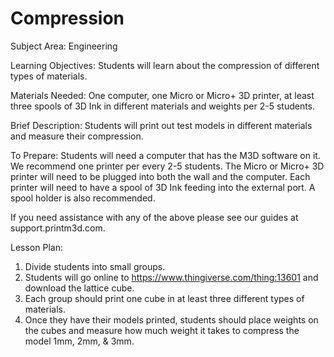 # Compression

Subject Area: Engineering

Learning Objectives: Students will learn about the compression of different types of materials. 

Materials Needed: One computer, one Micro or Micro+ 3D printer, at least three spools of 3D Ink in different materials and weights per 2-5 students. 

Brief Description: Students will print out test models in different materials and measure their compression. 

To Prepare: Students will need a computer that has the M3D software on it. We recommend one printer per every 2-5 students. The Micro or Micro+ 3D printer will need to be plugged into both the wall and the computer. Each printer will need to have a spool of 3D Ink feeding into the external port. A spool holder is also recommended. 

If you need assistance with any of the above please see our guides at support.printm3d.com. 

Lesson Plan: 

1. Divide students into small groups.   
2. Students will go online to https://www.thingiverse.com/thing:13601 and download the lattice cube.   
3. Each group should print one cube in at least three different types of materials.   
4. Once they have their models printed, students should place weights on the cubes and measure how much weight it takes to compress the model 1mm, 2mm, & 3mm. 

